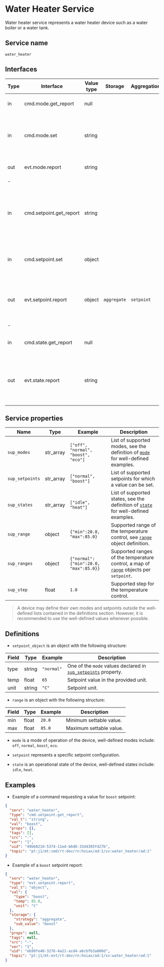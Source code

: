# Water Heater Service

Water heater service represents a water heater device such as a water boiler or a water tank.

## Service name

`water_heater`

## Interfaces

| Type | Interface               | Value type | Storage     | Aggregation | Description                                                                                                                                    |
|------|-------------------------|------------|-------------|-------------|------------------------------------------------------------------------------------------------------------------------------------------------|
| in   | cmd.mode.get_report     | null       |             |             | Requests the water heater `mode`.                                                                                                              |
| in   | cmd.mode.set            | string     |             |             | Sets the water heater `mode`. Must be one of the values declared in [`sup_modes`](#service-properties) property.                               |
| out  | evt.mode.report         | string     |             |             | Reports the water heater `mode`.                                                                                                               |
| -    |                         |            |             |             |                                                                                                                                                |
| in   | cmd.setpoint.get_report | string     |             |             | Gets the value for the provided `setpoint` in value. Must be one of the setpoints declared in [`sup_setpoints`](#service-properties) property. |
| in   | cmd.setpoint.set        | object     |             |             | Sets the value of a setpoint. See the [`setpoint_object`](#definitions) definition for reference.                                              |
| out  | evt.setpoint.report     | object     | `aggregate` | `setpoint`  | Reports the value of a setpoint. See the [`setpoint_object`](#definitions) definition for reference.                                           |
| -    |                         |            |             |             |                                                                                                                                                |
| in   | cmd.state.get_report    | null       |             |             | Requests the operational `state` of the device.                                                                                                |
| out  | evt.state.report        | string     |             |             | Reports the operational `state` of the device, one of the values declared in [`sup_states`](#service-properties) property.                     |

## Service properties

| Name            | Type      | Example                               | Description                                                                                           |
|-----------------|-----------|---------------------------------------|-------------------------------------------------------------------------------------------------------|
| `sup_modes`     | str_array | `["off", "normal", "boost", "eco"]`   | List of supported modes, see the definition of [`mode`](#definitions) for well-defined examples.      |
| `sup_setpoints` | str_array | `["normal", "boost"]`                 | List of supported setpoints for which a value can be set.                                             |
| `sup_states`    | str_array | `["idle", "heat"]`                    | List of supported states, see the definition of [`state`](#definitions) for well-defined examples.    |
| `sup_range`     | object    | `{"min":20.0, "max":85.0}`            | Supported range of the temperature control, see [`range`](#definitions) object definition.            |
| `sup_ranges`    | object    | `{"normal":{"min":20.0, "max":85.0}}` | Supported ranges of the temperature control, a map of [`range`](#definitions) objects per `setpoint`. |
| `sup_step`      | float     | `1.0`                                 | Supported step for the temperature control.                                                           |

> A device may define their own modes and setpoints outside the well-defined lists contained in the definitions section.
> However, it is recommended to use the well-defined values whenever possible.

## Definitions

* `setpoint_object` is an object with the following structure:

| Field | Type   | Example    | Description                                                                           |
|-------|--------|------------|---------------------------------------------------------------------------------------|
| type  | string | `"normal"` | One of the `mode` values declared in [`sup_setpoints`](#service-properties) property. |
| temp  | float  | `65`       | Setpoint value in the provided unit.                                                  |
| unit  | string | `"C"`      | Setpoint unit.                                                                        |

* `range` is an object with the following structure:

| Field | Type  | Example | Description             |
|-------|-------|---------|-------------------------|
| min   | float | `20.0`  | Minimum settable value. |
| max   | float | `85.0`  | Maximum settable value. | 

* `mode` is a mode of operation of the device, well-defined modes include: `off`, `normal`, `boost`, `eco`.

* `setpoint` represents a specific setpoint configuration.

* `state` is an operational state of the device, well-defined states include: `idle`, `heat`.

## Examples

* Example of a command requesting a value for `boost` setpoint:

```json
{
  "serv": "water_heater",
  "type": "cmd.setpoint.get_report",
  "val_t": "string",
  "val": "boost",
  "props": {},
  "tags": [],
  "src": "-",
  "ver": "1",
  "uid": "49b60210-5374-11ed-b6d0-33d4305f427b",
  "topic": "pt:j1/mt:cmd/rt:dev/rn:hoiax/ad:1/sv:water_heater/ad:1"
}
```

* Example of a `boost` setpoint report:

```json
{
  "serv": "water_heater",
  "type": "evt.setpoint.report",
  "val_t": "object",
  "val": {
    "type": "boost",
    "temp": 85.0,
    "unit": "C"
  },
  "storage": {
    "strategy": "aggregate",
    "sub_value": "boost"
  },
  "props": null,
  "tags": null,
  "src": "-",
  "ver": "1",
  "uid": "eb99fe48-3276-4a21-acd4-a6cbfb3a800d",
  "topic": "pt:j1/mt:evt/rt:dev/rn:hoiax/ad:1/sv:water_heater/ad:1"
}
```